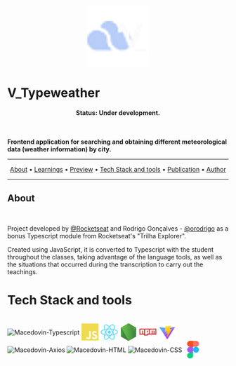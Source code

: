 <p align="center">
  <img src="./README-assets/V_logo-ico.png" width="140px" alt="V_typeweather logo"/>
</p>

# V_Typeweather

<h4 align="center"> 
	 Status: Under development.
</h4>

<br/>

**Frontend application for searching and obtaining different meteorological data (weather information) by city.**

---

<p align="center">
  <a href="#about">About</a> •
  <a href="#learnings">Learnings</a> •
  <a href="#preview">Preview</a> •
  <a href="#tech-stack-and-tools">Tech Stack and tools</a> •
  <a href="#publication">Publication</a> •
  <a href="#author">Author</a> 
</p>

---

## About
<br/>

Project developed by [@Rocketseat](https://github.com/Rocketseat) and Rodrigo Gonçalves - [@orodrigo](https://github.com/orodrigogo) as a bonus Typescript module from Rocketseat's "Trilha Explorer".

Created using JavaScript, it is converted to Typescript with the student throughout the classes, taking advantage of the language tools, as well as the situations that occurred during the transcription to carry out the teachings.

# Tech Stack and tools

<div style="display: inline_block"><br>
    <img align="center" alt="Macedovin-Typescript" height="40" width="40" src="https://cdn.jsdelivr.net/gh/devicons/devicon/icons/typescript/typescript-original.svg" />
	  <img align="center" height="40" width="40" src="https://raw.githubusercontent.com/devicons/devicon/master/icons/javascript/javascript-plain.svg" alt="Macedovin-Js" />
    <img align="center" height="40" width="40" src="https://github.com/devicons/devicon/blob/v2.15.1/icons/react/react-original.svg" alt="Macedovin-ReactJS" />
	  <img align="center" height="40" width="40" src="https://github.com/devicons/devicon/blob/v2.15.1/icons/nodejs/nodejs-original.svg" alt="Macedovin-NodeJs" />
	  <img align="center" height="40" width="40" src="https://github.com/devicons/devicon/blob/v2.15.1/icons/npm/npm-original-wordmark.svg" alt="Macedovin-NPM" />
    <img align="center" height="35" width="40" src="./README-assets/vite-svgrepo-com.svg" />  
    <img align="center" height="40" width="70" src="https://axios-http.com/assets/logo.svg" alt="Macedovin-Axios" />
    <img align="center"  height="40" width="40" src="https://cdn.jsdelivr.net/gh/devicons/devicon/icons/html5/html5-plain-wordmark.svg" alt="Macedovin-HTML" />
    <img align="center"  height="40" width="40" src="https://cdn.jsdelivr.net/gh/devicons/devicon/icons/css3/css3-plain-wordmark.svg" alt="Macedovin-CSS" />
    <img align="center" height="40" width="40" src="https://github.com/devicons/devicon/blob/v2.15.1/icons/figma/figma-original.svg" alt="Macedovin-Figma" />
</div>